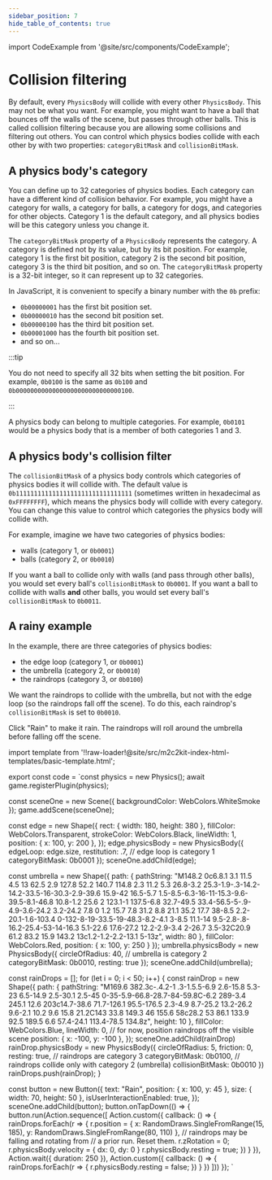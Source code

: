 ```yaml
---
sidebar_position: 7
hide_table_of_contents: true
---
```


import CodeExample from '@site/src/components/CodeExample';

# Collision filtering

By default, every `PhysicsBody` will collide with every other `PhysicsBody`. This may not be what you want. For example, you might want to have a ball that bounces off the walls of the scene, but passes through other balls. This is called collision filtering because you are allowing some collisions and filtering out others. You can control which physics bodies collide with each other by with two properties: `categoryBitMask` and `collisionBitMask`.

## A physics body's category

You can define up to 32 categories of physics bodies. Each category can have a different kind of collision behavior. For example, you might have a category for walls, a category for balls, a category for dogs, and categories for other objects. Category 1 is the default category, and all physics bodies will be this category unless you change it.

The `categoryBitMask` property of a `PhysicsBody` represents the category. A category is defined not by its value, but by its bit position. For example, category 1 is the first bit position, category 2 is the second bit position, category 3 is the third bit position, and so on. The `categoryBitMask` property is a 32-bit integer, so it can represent up to 32 categories.

In JavaScript, it is convenient to specify a binary number with the `0b` prefix:

- `0b00000001` has the first bit position set.
- `0b00000010` has the second bit position set.
- `0b00000100` has the third bit position set.
- `0b00001000` has the fourth bit position set.
- and so on...

:::tip

You do not need to specify all 32 bits when setting the bit position. For example, `0b0100` is the same as `0b100` and `0b00000000000000000000000000000100`.

:::

A physics body can belong to multiple categories. For example, `0b0101` would be a physics body that is a member of both categories 1 and 3.

## A physics body's collision filter

The `collisionBitMask` of a physics body controls which categories of physics bodies it will collide with. The default value is `0b11111111111111111111111111111111` (sometimes written in hexadecimal as `0xFFFFFFFF`), which means the physics body will collide with every category. You can change this value to control which categories the physics body will collide with.

For example, imagine we have two categories of physics bodies:

- walls (category 1, or `0b0001`)
- balls (category 2, or `0b0010`)

If you want a ball to collide only with walls (and pass through other balls), you would set every ball's `collisionBitMask` to `0b0001`. If you want a ball to collide with walls **and** other balls, you would set every ball's `collisionBitMask` to `0b0011`.

## A rainy example

In the example, there are three categories of physics bodies:

- the edge loop (category 1, or `0b0001`)
- the umbrella (category 2, or `0b0010`)
- the raindrops (category 3, or `0b0100`)

We want the raindrops to collide with the umbrella, but not with the edge loop (so the raindrops fall off the scene). To do this, each raindrop's `collisionBitMask` is set to `0b0010`.

Click "Rain" to make it rain. The raindrops will roll around the umbrella before falling off the scene.

import template from '!!raw-loader!@site/src/m2c2kit-index-html-templates/basic-template.html';

export const code = `const physics = new Physics();
await game.registerPlugin(physics);
 
const sceneOne = new Scene({ backgroundColor: WebColors.WhiteSmoke });
game.addScene(sceneOne);
 
const edge = new Shape({
  rect: { width: 180, height: 380 },
  fillColor: WebColors.Transparent,
  strokeColor: WebColors.Black,
  lineWidth: 1,
  position: { x: 100, y: 200 },
});
edge.physicsBody = new PhysicsBody({
  edgeLoop: edge.size,
  restitution: .7,
  // edge loop is category 1
  categoryBitMask: 0b0001
});
sceneOne.addChild(edge);
 
const umbrella = new Shape({
  path: {
    pathString: "M148.2 0c6.8.1 3.1 11.5 4.5 13 62.5 2.9 127.8 52.2 140.7 114.8 2.3 11.2 5.3 26.8-3.2 25.3-1.9-.3-14.2-14.2-33.5-16-30.3-2.9-39.6 15.9-42 16.5-5.7 1.5-8.5-6.3-16-11-15.3-9.6-39.5-8.1-46.8 10.8-1.2 25.6 2 123.1-1 137.5-6.8 32.7-49.5 33.4-56.5-5-.9-4.9-3.6-24.2 3.2-24.2 7.8 0 1.2 15.7 7.8 31.2 8.8 21.1 35.2 17.7 38-8.5 2.2-20.1-1.6-103.4 0-132-8-19-33.5-19-48.3-8.2-4.1 3-8.5 11.1-14 9.5-2.8-.8-16.2-25.4-53-14-16.3 5.1-22.6 17.6-27.2 12.2-2.9-3.4 2-26.7 3.5-32C20.9 61.2 83.2 15.9 143.2 13c1.2-1.2-2.2-13.1 5-13z",
    width: 80
  },
  fillColor: WebColors.Red,
  position: { x: 100, y: 250 }
});
umbrella.physicsBody = new PhysicsBody({
  circleOfRadius: 40,
  // umbrella is category 2
  categoryBitMask: 0b0010,
  resting: true
});
sceneOne.addChild(umbrella);
 
const rainDrops = [];
for (let i = 0; i < 50; i++) {
  const rainDrop = new Shape({
    path: {
      pathString: "M169.6 382.3c-.4.2-1 .3-1.5.5-6.9 2.6-15.8 5.3-23 6.5-14.9 2.5-30.1 2.5-45 0-35-5.9-66.8-28.7-84-59.8C-6.2 289-3.4 245.1 12.6 203c14.7-38.6 71.7-126.1 95.5-176.5 2.3-4.9 8.7-25.2 13.2-26.2 9.6-2.1 10.2 9.6 15.8 21.2C143 33.8 149.3 46 155.6 58c28.2 53 86.1 133.9 92.5 189.5 6.6 57.4-24.1 113.4-78.5 134.8z",
      height: 10
    },
    fillColor: WebColors.Blue,
    lineWidth: 0,
    // for now, position raindrops off the visible scene
    position: {
      x: -100,
      y: -100
    },
  });
  sceneOne.addChild(rainDrop)
  rainDrop.physicsBody = new PhysicsBody({
    circleOfRadius: 5,
    friction: 0,
    resting: true,
    // raindrops are category 3
    categoryBitMask: 0b0100,
    // raindrops collide only with category 2 (umbrella)
    collisionBitMask: 0b0010
  })
  rainDrops.push(rainDrop);
}
 
const button = new Button({
  text: "Rain",
  position: { x: 100, y: 45 },
  size: { width: 70, height: 50 },
  isUserInteractionEnabled: true,
});
sceneOne.addChild(button);
button.onTapDown(() => {
  button.run(Action.sequence([
    Action.custom({
      callback: () => {
        rainDrops.forEach(r => {
          r.position = {
            x: RandomDraws.SingleFromRange(15, 185),
            y: RandomDraws.SingleFromRange(80, 110)
          },
            // raindrops may be falling and rotating from
            // a prior run. Reset them.
            r.zRotation = 0;
          r.physicsBody.velocity = { dx: 0, dy: 0 }
          r.physicsBody.resting = true;
        })
      }
    }),
    Action.wait({ duration: 250 }),
    Action.custom({
      callback: () => {
        rainDrops.forEach(r => {
          r.physicsBody.resting = false;
        })
      }
    })
  ]))
});
`

<CodeExample code={code} template={template} console="true"/>
